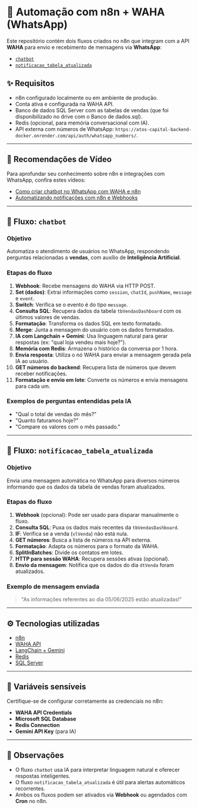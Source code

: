 # 🤖 Automação com n8n + WAHA (WhatsApp)

Este repositório contém dois fluxos criados no n8n que integram com a API **WAHA** para envio e recebimento de mensagens via **WhatsApp**:

- [`chatbot`](#fluxo-chatbot)
- [`notificacao_tabela_atualizada`](#fluxo-notificacao_tabela_atualizada)

## ✨ Requisitos

- n8n configurado localmente ou em ambiente de produção.
- Conta ativa e configurada na WAHA API.
- Banco de dados SQL Server com as tabelas de vendas (que foi disponibilizado no drive com o Banco de dados.sql).
- Redis (opcional, para memória conversacional com IA).
- API externa com números de WhatsApp: `https://atos-capital-backend-docker.onrender.com/api/auth/whatsapp_numbers/`.

---

## 🎥 Recomendações de Vídeo

Para aprofundar seu conhecimento sobre n8n e integrações com WhatsApp, confira estes vídeos:

- [Como criar chatbot no WhatsApp com WAHA e n8n](https://youtu.be/KkKlfAb3TSI?si=6i5xk-W4o2X8IPy5)
- [Automatizando notificações com n8n e Webhooks](https://youtu.be/SJuEeAuiuDE?si=DaeSfr1M6nHzyZ7J)

---

## 🧠 Fluxo: `chatbot`

### Objetivo

Automatiza o atendimento de usuários no WhatsApp, respondendo perguntas relacionadas a **vendas**, com auxílio de **Inteligência Artificial**.

### Etapas do fluxo

1. **Webhook**: Recebe mensagens do WAHA via HTTP POST.
2. **Set (dados)**: Extrai informações como `session`, `chatId`, `pushName`, `message` e `event`.
3. **Switch**: Verifica se o evento é do tipo `message`.
4. **Consulta SQL**: Recupera dados da tabela `tbVendasDashboard` com os últimos valores de vendas.
5. **Formatação**: Transforma os dados SQL em texto formatado.
6. **Merge**: Junta a mensagem do usuário com os dados formatados.
7. **IA com Langchain + Gemini**: Usa linguagem natural para gerar respostas (ex: "qual loja vendeu mais hoje?").
8. **Memória com Redis**: Armazena o histórico da conversa por 1 hora.
9. **Envia resposta**: Utiliza o nó WAHA para enviar a mensagem gerada pela IA ao usuário.
10. **GET números do backend**: Recupera lista de números que devem receber notificações.
11. **Formatação e envio em lote**: Converte os números e envia mensagens para cada um.

### Exemplos de perguntas entendidas pela IA

- "Qual o total de vendas do mês?"
- "Quanto faturamos hoje?"
- "Compare os valores com o mês passado."

---

## 📢 Fluxo: `notificacao_tabela_atualizada`

### Objetivo

Envia uma mensagem automática no WhatsApp para diversos números informando que os dados da tabela de vendas foram atualizados.

### Etapas do fluxo

1. **Webhook** (opcional): Pode ser usado para disparar manualmente o fluxo.
2. **Consulta SQL**: Puxa os dados mais recentes da `tbVendasDashboard`.
3. **IF**: Verifica se a venda (`vlVenda`) não está nula.
4. **GET números**: Busca a lista de números na API externa.
5. **Formatação**: Adapta os números para o formato da WAHA.
6. **SplitInBatches**: Divide os contatos em lotes.
7. **HTTP para sessão WAHA**: Recupera sessões ativas (opcional).
8. **Envio da mensagem**: Notifica que os dados do dia `dtVenda` foram atualizados.

### Exemplo de mensagem enviada

> "As informações referentes ao dia 05/06/2025 estão atualizadas!"

---

## ⚙️ Tecnologias utilizadas

- [n8n](https://n8n.io/)
- [WAHA API](https://waha.devlikeapro.com/)
- [LangChain + Gemini](https://www.langchain.com/)
- [Redis](https://redis.io/)
- [SQL Server](https://www.microsoft.com/en-us/sql-server)

---

## 🔐 Variáveis sensíveis

Certifique-se de configurar corretamente as credenciais no n8n:

- **WAHA API Credentials**
- **Microsoft SQL Database**
- **Redis Connection**
- **Gemini API Key** (para IA)

---

## 📌 Observações

- O fluxo `chatbot` usa IA para interpretar linguagem natural e oferecer respostas inteligentes.
- O fluxo `notificacao_tabela_atualizada` é útil para alertas automáticos recorrentes.
- Ambos os fluxos podem ser ativados via **Webhook** ou agendados com **Cron** no n8n.
